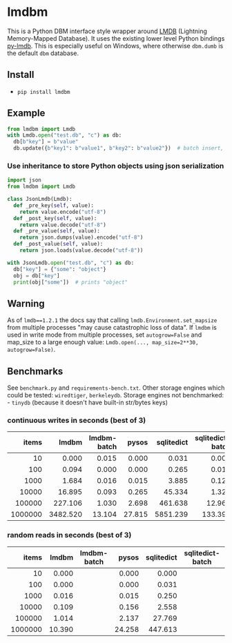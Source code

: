 # lmdbm

This is a Python DBM interface style wrapper around [LMDB](http://www.lmdb.tech/doc/) (Lightning Memory-Mapped Database).
It uses the existing lower level Python bindings [py-lmdb](https://lmdb.readthedocs.io).
This is especially useful on Windows, where otherwise `dbm.dumb` is the default `dbm` database.

## Install
- `pip install lmdbm`

## Example
```python
from lmdbm import Lmdb
with Lmdb.open("test.db", "c") as db:
  db[b"key"] = b"value"
  db.update({b"key1": b"value1", b"key2": b"value2"})  # batch insert, uses a single transaction
```

### Use inheritance to store Python objects using json serialization

```python
import json
from lmdbm import Lmdb

class JsonLmdb(Lmdb):
  def _pre_key(self, value):
    return value.encode("utf-8")
  def _post_key(self, value):
    return value.decode("utf-8")
  def _pre_value(self, value):
    return json.dumps(value).encode("utf-8")
  def _post_value(self, value):
    return json.loads(value.decode("utf-8"))

with JsonLmdb.open("test.db", "c") as db:
  db["key"] = {"some": "object"}
  obj = db["key"]
  print(obj["some"])  # prints "object"
```

## Warning

As of `lmdb==1.2.1` the docs say that calling `lmdb.Environment.set_mapsize` from multiple processes "may cause catastrophic loss of data". If `lmdbm` is used in write mode from multiple processes, set `autogrow=False` and map_size to a large enough value: `Lmdb.open(..., map_size=2**30, autogrow=False)`.

## Benchmarks

See `benchmark.py` and `requirements-bench.txt`. Other storage engines which could be tested: `wiredtiger`, `berkeleydb`.
Storage engines not benchmarked:
	- `tinydb` (because it doesn't have built-in str/bytes keys)

### continuous writes in seconds (best of 3)
| items | lmdbm  |lmdbm-batch|pysos |sqlitedict|sqlitedict-batch|dbm.dumb|semidbm|vedis |vedis-batch|unqlite|unqlite-batch|
|------:|-------:|----------:|-----:|---------:|---------------:|-------:|------:|-----:|----------:|------:|------------:|
|     10|   0.000|      0.015| 0.000|     0.031|           0.000|   0.016|  0.000| 0.000|      0.000|  0.000|        0.000|
|    100|   0.094|      0.000| 0.000|     0.265|           0.016|   0.188|  0.000| 0.000|      0.000|  0.000|        0.000|
|   1000|   1.684|      0.016| 0.015|     3.885|           0.124|   2.387|  0.016| 0.015|      0.015|  0.016|        0.000|
|  10000|  16.895|      0.093| 0.265|    45.334|           1.326|  25.350|  0.156| 0.093|      0.094|  0.094|        0.093|
| 100000| 227.106|      1.030| 2.698|   461.638|          12.964| 238.400|  1.623| 1.388|      1.467|  1.466|        1.357|
|1000000|3482.520|     13.104|27.815|  5851.239|         133.396|2432.945| 16.411|15.693|     15.709| 14.508|       14.103|

### random reads in seconds (best of 3)
| items |lmdbm |lmdbm-batch|pysos |sqlitedict|sqlitedict-batch|dbm.dumb|semidbm| vedis |vedis-batch|unqlite|unqlite-batch|
|------:|-----:|-----------|-----:|---------:|----------------|-------:|------:|------:|-----------|------:|-------------|
|     10| 0.000|           | 0.000|     0.000|                |   0.000|  0.000|  0.000|           |  0.000|             |
|    100| 0.000|           | 0.000|     0.031|                |   0.000|  0.000|  0.000|           |  0.000|             |
|   1000| 0.016|           | 0.015|     0.250|                |   0.109|  0.016|  0.015|           |  0.000|             |
|  10000| 0.109|           | 0.156|     2.558|                |   1.123|  0.171|  0.109|           |  0.109|             |
| 100000| 1.014|           | 2.137|    27.769|                |  11.419|  2.090|  1.170|           |  1.170|             |
|1000000|10.390|           |24.258|   447.613|                | 870.580| 22.838|214.486|           |211.319|             |
